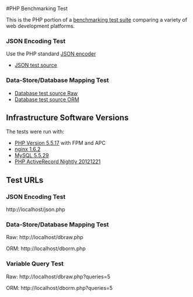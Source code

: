 #PHP Benchmarking Test

This is the PHP portion of a [benchmarking test suite](../) comparing a variety of web development platforms.

### JSON Encoding Test
Use the PHP standard [JSON encoder](http://www.php.net/manual/en/function.json-encode.php)

* [JSON test source](json.php)

### Data-Store/Database Mapping Test

* [Database test source Raw](dbraw.php)
* [Database test source ORM](dborm.php)

## Infrastructure Software Versions
The tests were run with:

* [PHP Version 5.5.17](http://www.php.net/) with FPM and APC
* [nginx 1.6.2](http://nginx.org/)
* [MySQL 5.5.29](https://dev.mysql.com/)
* [PHP ActiveRecord Nightly 20121221](http://www.phpactiverecord.org/)

## Test URLs
### JSON Encoding Test

http://localhost/json.php


### Data-Store/Database Mapping Test

Raw:
http://localhost/dbraw.php

ORM:
http://localhost/dborm.php

### Variable Query Test

Raw:
http://localhost/dbraw.php?queries=5

ORM:
http://localhost/dborm.php?queries=5
